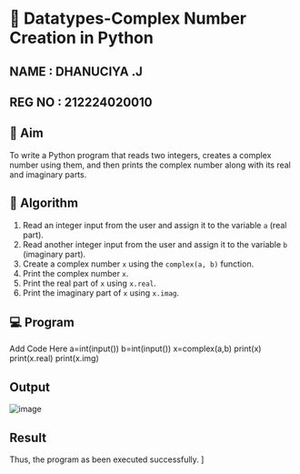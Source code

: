 # 🧮 Datatypes-Complex Number Creation in Python
NAME : DHANUCIYA .J
---
REG NO : 212224020010
---
## 🎯 Aim
To write a Python program that reads two integers, creates a complex number using them, and then prints the complex number along with its real and imaginary parts.

## 🧠 Algorithm
1. Read an integer input from the user and assign it to the variable `a` (real part).
2. Read another integer input from the user and assign it to the variable `b` (imaginary part).
3. Create a complex number `x` using the `complex(a, b)` function.
4. Print the complex number `x`.
5. Print the real part of `x` using `x.real`.
6. Print the imaginary part of `x` using `x.imag`.

## 💻 Program
Add Code Here
a=int(input())
b=int(input())
x=complex(a,b)
print(x)
print(x.real)
print(x.img)
## Output
![image](https://github.com/user-attachments/assets/1ab32c76-3635-427d-8b11-dbe1d111ece9)

## Result
Thus, the program as been executed successfully. ]

